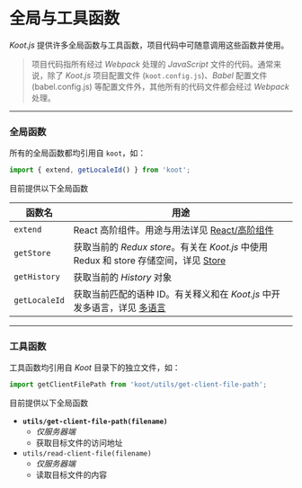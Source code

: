 # 全局与工具函数

_Koot.js_ 提供许多全局函数与工具函数，项目代码中可随意调用这些函数并使用。

> 项目代码指所有经过 _Webpack_ 处理的 _JavaScript_ 文件的代码。通常来说，除了 _Koot.js_ 项目配置文件 (`koot.config.js`)、_Babel_ 配置文件 (babel.config.js) 等配置文件外，其他所有的代码文件都会经过 _Webpack_ 处理。

---

### 全局函数

所有的全局函数都均引用自 `koot`，如：

```javascript
import { extend, getLocaleId() } from 'koot';
```

目前提供以下全局函数

| 函数名        | 用途                                                                                            |
| ------------- | ----------------------------------------------------------------------------------------------- |
| `extend`      | React 高阶组件。用途与用法详见 [React/高阶组件](/react?id=高阶组件-extend)                      |
| `getStore`    | 获取当前的 _Redux store_。有关在 _Koot.js_ 中使用 Redux 和 store 存储空间，详见 [Store](/store) |
| `getHistory`  | 获取当前的 _History_ 对象                                                                       |
| `getLocaleId` | 获取当前匹配的语种 ID。有关释义和在 _Koot.js_ 中开发多语言，详见 [多语言](/i18n)                |

---

### 工具函数

工具函数均引用自 _Koot_ 目录下的独立文件，如：

```javascript
import getClientFilePath from 'koot/utils/get-client-file-path';
```

目前提供以下全局函数

-   **`utils/get-client-file-path(filename)`**
    -   _仅服务器端_
    -   获取目标文件的访问地址
-   `utils/read-client-file(filename)`
    -   _仅服务器端_
    -   读取目标文件的内容
